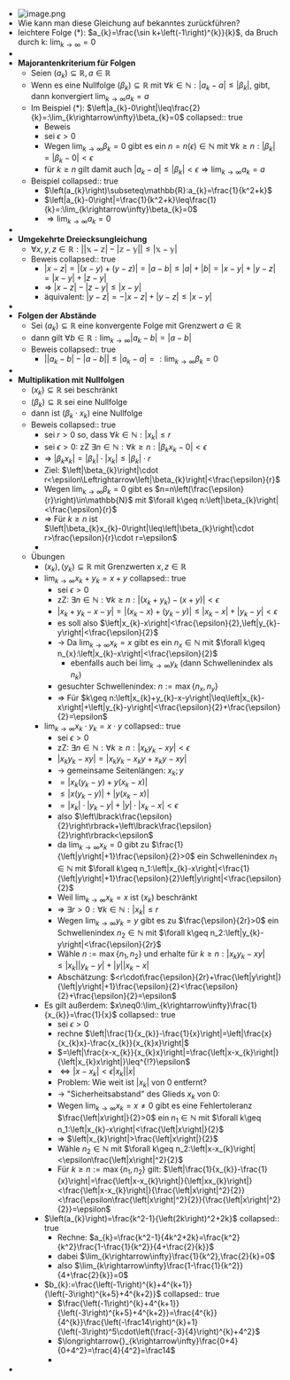 - ![image.png](../assets/image_1745495606873_0.png)
- Wie kann man diese Gleichung auf bekanntes zurückführen?
- leichtere Folge (*): $a_{k}=\frac{\sin k+\left(-1\right)^{k}}{k}$, da Bruch durch k: $\lim_{k\rightarrow\infty}=0$
-
- **Majorantenkriterium für Folgen**
	- Seien $\left(a_{k}\right)\subseteq\mathbb{R},a\in\mathbb{R}$
	- Wenn es eine Nullfolge $\left(\beta_{k}\right)\subseteq\mathbb{R}$ mit $\forall k\in\mathbb{N}:\left|a_{k}-a\right|\leq\left|\beta_{k}\right|$, gibt, dann konvergiert $\lim_{k\rightarrow\infty}a_{k}=a$
	- Im Beispiel (*): $\left|a_{k}-0\right|\leq\frac{2}{k}=:\lim_{k\rightarrow\infty}\beta_{k}=0$
	  collapsed:: true
		- Beweis
		- sei $\epsilon>0$
		- Wegen $\lim_{k\rightarrow\infty}\beta_{k}=0$ gibt es ein $n=n\left(\epsilon\right)\in\mathbb{N}$ mit $\forall k\geq n:\left|\beta_{k}\right|=\left|\beta_{k}-0\right|<\epsilon$
		- für $k\geq n$ gilt damit auch $\left|a_{k}-a\right|\leq\left|\beta_{k}\right|<\epsilon\Rightarrow\lim_{k\rightarrow\infty}a_{k}=a$
	- Beispiel
	  collapsed:: true
		- $\left(a_{k}\right)\subseteq\mathbb{R}:a_{k}=\frac{1}{k^2+k}$
		- $\left|a_{k}-0\right|=\frac{1}{k^2+k}\leq\frac{1}{k}=:\lim_{k\rightarrow\infty}\beta_{k}=0$
		- $\Rightarrow\lim_{k\rightarrow\infty}a_{k}=0$
-
- **Umgekehrte Dreiecksungleichung**
	- $\forall x,y,z\in\mathbb{R:\left|\left|x-z\right|-\left|z-y\right|\right|\leq\left|x-y\right|}$
	- Beweis
	  collapsed:: true
		- $\left|x-z\right|=\left|\left(x-y\right)+\left(y-z\right)\right|=\left|a-b\right|\leq\left|a\right|+\left|b\right|=\left|x-y\right|+\left|y-z\right|=\left|x-y\right|+\left|z-y\right|$
		- => $\left|x-z\right|-\left|z-y\right|\leq\left|x-y\right|$
		- äquivalent: $\left|y-z\right|=-\left|x-z\right|+\left|y-z\right|\leq\left|x-y\right|$
-
- **Folgen der Abstände**
	- Sei $\left(a_{k}\right)\subseteq\mathbb{R}$ eine konvergente Folge mit Grenzwert $a\in\mathbb{R}$
	- dann gilt $\forall b\in\mathbb{R}:\lim_{k\rightarrow\infty}\left|a_{k}-b\right|=\left|a-b\right|$
	- Beweis
	  collapsed:: true
		- $\left|\left|a_{k}-b\right|-\left|a-b\right|\right|\leq\left|a_{k}-a\right|=:\lim_{k\rightarrow\infty}\beta_{k}=0$
-
- **Multiplikation mit Nullfolgen**
	- $\left(x_{k}\right)\subseteq\mathbb{R}$ sei beschränkt
	- $\left(\beta_{k}\right)\subseteq\mathbb{R}$ sei eine Nullfolge
	- dann ist $\left(\beta_{k}\cdot x_{k}\right)$ eine Nullfolge
	- Beweis
	  collapsed:: true
		- sei $r>0$ so, dass $\forall k\in\mathbb{N}:\left|x_{k}\right|\leq r$
		- sei $\epsilon>0$: zZ $\exists n\in\mathbb{N}:\forall k\geq n:\left|\beta_{k}x_{k}-0\right|<\epsilon$
		- => $\left|\beta_{k}x_{k}\right|=\left|\beta_{k}\right|\cdot\left|x_{k}\right|\leq\left|\beta_{k}\right|\cdot r$
		- Ziel: $\left|\beta_{k}\right|\cdot r<\epsilon\Leftrightarrow\left|\beta_{k}\right|<\frac{\epsilon}{r}$
		- Wegen $\lim_{k\rightarrow\infty}\beta_{k}=0$ gibt es $n=n\left(\frac{\epsilon}{r}\right)\in\mathbb{N}$ mit $\forall k\geq n:\left|\beta_{k}\right|<\frac{\epsilon}{r}$
		- => Für $k\geq n$ ist $\left|\beta_{k}x_{k}-0\right|\leq\left|\beta_{k}\right|\cdot r>\frac{\epsilon}{r}\cdot r=\epsilon$
		-
	- Übungen
		- $\left(x_{k}\right),\left(y_{k}\right)\subseteq\mathbb{R}$ mit Grenzwerten $x,z\in\mathbb{R}$
		- $\lim_{k\rightarrow\infty}x_{k}+y_{k}=x+y$
		  collapsed:: true
			- sei $\epsilon>0$
			- zZ: $\exists n\in\mathbb{N}:\forall k\geq n:\left|\left(x_{k}+y_{k}\right)-\left(x+y\right)\right|<\epsilon$
			- $\left|x_{k}+y_{k}-x-y\right|=\left|\left(x_{k}-x\right)+\left(y_{k}-y\right)\right|\leq\left|x_{k}-x\right|+\left|y_{k}-y\right|<\epsilon$
			- es soll also $\left|x_{k}-x\right|<\frac{\epsilon}{2},\left|y_{k}-y\right|<\frac{\epsilon}{2}$
			- -> Da $\lim_{k\rightarrow\infty}x_{k}=x$ gibt es ein $n_{x}\in\mathbb{N}$ mit $\forall k\geq n_{x}:\left|x_{k}-x\right|<\frac{\epsilon}{2}$
				- ebenfalls auch bei $\lim_{k\rightarrow\infty}y_{k}$ (dann Schwellenindex als $n_{k}$)
			- gesuchter Schwellenindex: $n:=\max\left\lbrace n_{x},n_{y}\right\rbrace$
			- => Für $k\geq n:\left|x_{k}+y_{k}-x-y\right|\leq\left|x_{k}-x\right|+\left|y_{k}-y\right|<\frac{\epsilon}{2}+\frac{\epsilon}{2}=\epsilon$
		- $\lim_{k\rightarrow\infty}x_{k}\cdot y_{k}=x\cdot y$
		  collapsed:: true
			- sei $\epsilon>0$
			- zZ: $\exists n\in\mathbb{N}:\forall k\geq n:\left|x_{k}y_{k}-xy\right|<\epsilon$
			- $\left|x_{k}y_{k}-xy\right|=\left|x_{k}y_{k}-x_{k}y+x_{k}y-xy\right|$
			- -> gemeinsame Seitenlängen: $x_{k};y$
			- $=\left|x_{k}\left(y_{k}-y\right)+y\left(x_{k}-x\right)\right|$
			- $\leq\left|x\left(y_{k}-y\right)\right|+\left|y\left(x_{k}-x\right)\right|$
			- $=\left|x_{k}\right|\cdot\left|y_{k}-y\right|+\left|y\right|\cdot\left|x_{k}-x\right|<\epsilon$
			- also $\left\lbrack\frac{\epsilon}{2}\right\rbrack+\left\lbrack\frac{\epsilon}{2}\right\rbrack<\epsilon$
			- da $\lim_{k\rightarrow\infty}x_{k}=0$ gibt zu $\frac{1}{\left|y\right|+1}\frac{\epsilon}{2}>0$ ein Schwellenindex $n_1\in\mathbb{N}$ mit $\forall k\geq n_1:\left|x_{k}-x\right|<\frac{1}{\left|y\right|+1}\frac{\epsilon}{2}\left|y\right|<\frac{\epsilon}{2}$
			- Weil $\lim_{k\rightarrow\infty}x_{k}=x$ ist $\left(x_{k}\right)$ beschränkt
			- => $\exists r>0:\forall k\in\mathbb{N}:\left|x_{k}\right|\leq r$
			- Wegen $\lim_{k\rightarrow\infty}y_{k}=y$ gibt es zu $\frac{\epsilon}{2r}>0$ ein Schwellenindex $n_2\in\mathbb{N}$ mit $\forall k\geq n_2:\left|y_{k}-y\right|<\frac{\epsilon}{2r}$
			- Wähle $n:=\max\left\lbrace n_1,n_2\right\rbrace$ und erhalte für $k\geq n:\left|x_{k}y_{k}-xy\right|\leq\left|x_{k}\right|\left|y_{k}-y\right|+\left|y\right|\left|x_{k}-x\right|$
			- Abschätzung: $<r\cdot\frac{\epsilon}{2r}+\frac{\left|y\right|}{\left|y\right|+1}\frac{\epsilon}{2}<\frac{\epsilon}{2}+\frac{\epsilon}{2}=\epsilon$
		- Es gilt außerdem: $x\neq0:\lim_{k\rightarrow\infty}\frac{1}{x_{k}}=\frac{1}{x}$
		  collapsed:: true
			- sei $\epsilon>0$
			- rechne $\left|\frac{1}{x_{k}}-\frac{1}{x}\right|=\left|\frac{x}{x_{k}x}-\frac{x_{k}}{x_{k}x}\right|$
			- $=\left|\frac{x-x_{k}}{x_{k}x}\right|=\frac{\left|x-x_{k}\right|}{\left|x_{k}x\right|}\leq^{!?}\epsilon$
			- $\Leftrightarrow\left|x-x_{k}\right|<\epsilon\left|x_{k}\right|\left|x\right|$
			- Problem: Wie weit ist $\left|x_{k}\right|$ von 0 entfernt?
			- -> "Sicherheitsabstand" des Glieds $x_{k}$ von 0:
			- Wegen $\lim_{k\rightarrow\infty}x_{k}=x\neq0$ gibt es eine Fehlertoleranz $\frac{\left|x\right|}{2}>0$ ein $n_1\in\mathbb{N}$ mit $\forall k\geq n_1:\left|x_{k}-x\right|<\frac{\left|x\right|}{2}$
			- => $\left|x_{k}\right|>\frac{\left|x\right|}{2}$
			- Wähle $n_2\in\mathbb{N}$ mit $\forall k\geq n_2:\left|x-x_{k}\right|<\epsilon\frac{\left|x\right|^2}{2}$
			- Für $k\geq n:=\max\left\lbrace n_1,n_2\right\rbrace$ gilt: $\left|\frac{1}{x_{k}}-\frac{1}{x}\right|=\frac{\left|x-x_{k}\right|}{\left|xx_{k}\right|}<\frac{\left|x-x_{k}\right|}{\frac{\left|x\right|^2}{2}}<\frac{\epsilon\frac{\left|x\right|^2}{2}}{\frac{\left|x\right|^2}{2}}=\epsilon$
		- $\left(a_{k}\right)=\frac{k^2-1}{\left(2k\right)^2+2k}$
		  collapsed:: true
			- Rechne: $a_{k}=\frac{k^2-1}{4k^2+2k}=\frac{k^2}{k^2}\frac{1-\frac{1}{k^2}}{4+\frac{2}{k}}$
			- dabei $\lim_{k\rightarrow\infty}\frac{1}{k^2},\frac{2}{k}=0$
			- also $\lim_{k\rightarrow\infty}\frac{1-\frac{1}{k^2}}{4+\frac{2}{k}}=0$
		- $b_{k}:=\frac{\left(-1\right)^{k}+4^{k+1}}{\left(-3\right)^{k+5}+4^{k+2}}$
		  collapsed:: true
			- $\frac{\left(-1\right)^{k}+4^{k+1}}{\left(-3\right)^{k+5}+4^{k+2}}=\frac{4^{k}}{4^{k}}\frac{\left(-\frac14\right)^{k}+1}{\left(-3\right)^5\cdot\left(\frac{-3}{4}\right)^{k}+4^2}$
			- $\longrightarrow{}_{k\rightarrow\infty}\frac{0+4}{0+4^2}=\frac{4}{4^2}=\frac14$
			-
-